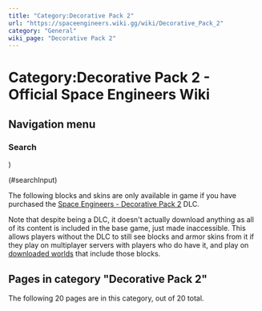 ```yaml
---
title: "Category:Decorative Pack 2"
url: "https://spaceengineers.wiki.gg/wiki/Decorative_Pack_2"
category: "General"
wiki_page: "Decorative Pack 2"
---
```


# Category:Decorative Pack 2 - Official Space Engineers Wiki

## Navigation menu

### Search

)

(#searchInput)

The following blocks and skins are only available in game if you have purchased the [Space Engineers - Decorative Pack 2](https://store.steampowered.com/app/1167910) DLC.

Note that despite being a DLC, it doesn't actually download anything as all of its content is included in the base game, just made inaccessible. This allows players without the DLC to still see blocks and armor skins from it if they play on multiplayer servers with players who do have it, and play on [downloaded worlds](https://spaceengineers.wiki.gg/wiki/Scenario "Scenario") that include those blocks.

## Pages in category "Decorative Pack 2"

The following 20 pages are in this category, out of 20 total.